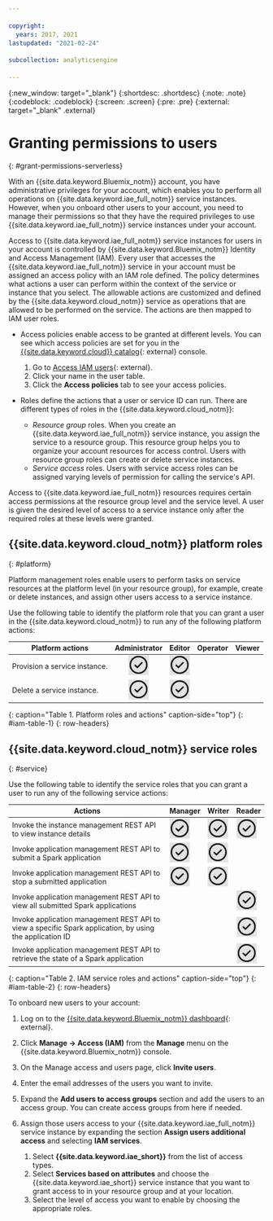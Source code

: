 ```yaml
---

copyright:
  years: 2017, 2021
lastupdated: "2021-02-24"

subcollection: analyticsengine

---
```


<!-- Attribute definitions -->
{:new_window: target="_blank"}
{:shortdesc: .shortdesc}
{:note: .note}
{:codeblock: .codeblock}
{:screen: .screen}
{:pre: .pre}
{:external: target="_blank" .external}

# Granting permissions to users
{: #grant-permissions-serverless}

With an {{site.data.keyword.Bluemix_notm}} account, you have administrative privileges for your account, which enables you to perform all operations on {{site.data.keyword.iae_full_notm}} service instances. However, when you onboard other users to your account, you need to manage their permissions so that they have the required privileges to use {{site.data.keyword.iae_full_notm}} service instances under your account.

Access to {{site.data.keyword.iae_full_notm}} service instances for users in your account is controlled by {{site.data.keyword.Bluemix_notm}} Identity and Access Management (IAM). Every user that accesses the {{site.data.keyword.iae_full_notm}} service in your account must be assigned an access policy with an IAM role defined. The policy determines what actions a user can perform within the context of the service or instance that you select. The allowable actions are customized and defined by the {{site.data.keyword.cloud_notm}} service as operations that are allowed to be performed on the service. The actions are then mapped to IAM user roles.

- Access policies enable access to be granted at different levels. You can see which access policies are set for you in the [{{site.data.keyword.cloud}} catalog](https://cloud.ibm.com/catalog){: external} console.

    1. Go to [Access IAM users](https://cloud.ibm.com/iam/users){: external}.
    1. Click your name in the user table.
    1. Click the **Access policies** tab to see your access policies.
- Roles define the actions that a user or service ID can run. There are different types of roles in the {{site.data.keyword.cloud_notm}}:

    - *Resource group* roles. When you create an {{site.data.keyword.iae_full_notm}} service instance, you assign the service to a resource group. This resource group helps you to organize your account resources for access control. Users with resource group roles can create or delete service instances.
    - *Service access* roles. Users with service access roles can be assigned varying levels of permission for calling the service's API.

Access to {{site.data.keyword.iae_full_notm}} resources requires certain access permissions at the resource group level and the service level. A user is given the desired level of access to a service instance only after the required roles at  these levels were granted.

## {{site.data.keyword.cloud_notm}} platform roles
{: #platform}

Platform management roles enable users to perform tasks on service resources at the platform level (in your resource group), for example, create or delete instances, and assign other users access to a service instance.

Use the following table to identify the platform role that you can grant a user in the {{site.data.keyword.cloud_notm}} to run any of the following platform actions:

| Platform actions   | Administrator   | Editor | Operator | Viewer  |
|--------------------------|:--------------------------:|:-------:|:--------:|:------:|
| Provision a service instance. | ![the confirm icon](images/confirm.png) | ![the confirm icon](images/confirm.png) |          |        |
| Delete a service instance. | ![the confirm icon](images/confirm.png) |  ![the confirm icon](images/confirm.png)      |          |        |
{: caption="Table 1. Platform roles and actions" caption-side="top"}
{: #iam-table-1}
{: row-headers}


## {{site.data.keyword.cloud_notm}} service roles
{: #service}

Use the following table to identify the service roles that you can grant a user to run any of the following service actions:

| Actions  | Manager               | Writer         | Reader |
|----------|-----------------------|----------------|--------|
|Invoke the instance management REST API to view instance  details| ![the confirm icon](images/confirm.png) | ![the confirm icon](images/confirm.png) | ![the confirm icon](images/confirm.png) |
|Invoke application management REST API to submit a Spark application | ![the confirm icon](images/confirm.png) | ![the confirm icon](images/confirm.png) | |
|Invoke application management REST API to stop a submitted application | ![the confirm icon](images/confirm.png) | ![the confirm icon](images/confirm.png) | |
|Invoke application management REST API to view all submitted Spark applications | | | ![the confirm icon](images/confirm.png) |
|Invoke application management REST API to view a specific Spark application, by using the application ID | | | ![the confirm icon](images/confirm.png)|
|Invoke application management REST API to retrieve the state  of a Spark application | | | ![the confirm icon](images/confirm.png) |
{: caption="Table 2. IAM service roles and actions" caption-side="top"}
{: #iam-table-2}
{: row-headers}


To onboard new users to your account:

1. Log on to the [{{site.data.keyword.Bluemix_notm}} dashboard](https://{DomainName}){: external}.
1. Click **Manage -> Access (IAM)** from the **Manage** menu on the {{site.data.keyword.Bluemix_notm}} console.
1. On the Manage access and users page, click **Invite users**.
1. Enter the email addresses of the users you want to invite.
1. Expand the **Add users to access groups** section and add the users to an access group. You can create access groups from here if needed.
1. Assign those users access to your {{site.data.keyword.iae_full_notm}} service instance by expanding the section **Assign users additional access** and  selecting **IAM services**.

    1. Select **{{site.data.keyword.iae_short}}** from the list of access types.
    1. Select **Services based on attributes** and choose the {{site.data.keyword.iae_short}} service instance that you want to grant access to in your resource group and at your location.
    1. Select the level of access you want to enable by choosing the appropriate roles.
